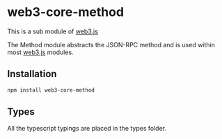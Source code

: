# web3-core-method

This is a sub module of [web3.js][repo]

The Method module abstracts the JSON-RPC method and is used within most [web3.js][repo] modules.

## Installation

```bash
npm install web3-core-method
```

## Types 

All the typescript typings are placed in the types folder. 

[docs]: http://web3js.readthedocs.io/en/1.0/
[repo]: https://github.com/puffscoin/web3.js
